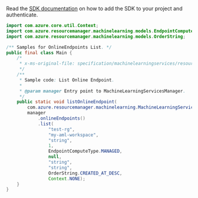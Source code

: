 Read the [SDK documentation](https://github.com/Azure/azure-sdk-for-java/blob/azure-resourcemanager-machinelearning_1.0.0-beta.1/sdk/machinelearning/azure-resourcemanager-machinelearning/README.md) on how to add the SDK to your project and authenticate.

```java
import com.azure.core.util.Context;
import com.azure.resourcemanager.machinelearning.models.EndpointComputeType;
import com.azure.resourcemanager.machinelearning.models.OrderString;

/** Samples for OnlineEndpoints List. */
public final class Main {
    /*
     * x-ms-original-file: specification/machinelearningservices/resource-manager/Microsoft.MachineLearningServices/preview/2022-02-01-preview/examples/OnlineEndpoint/list.json
     */
    /**
     * Sample code: List Online Endpoint.
     *
     * @param manager Entry point to MachineLearningServicesManager.
     */
    public static void listOnlineEndpoint(
        com.azure.resourcemanager.machinelearning.MachineLearningServicesManager manager) {
        manager
            .onlineEndpoints()
            .list(
                "test-rg",
                "my-aml-workspace",
                "string",
                1,
                EndpointComputeType.MANAGED,
                null,
                "string",
                "string",
                OrderString.CREATED_AT_DESC,
                Context.NONE);
    }
}
```
